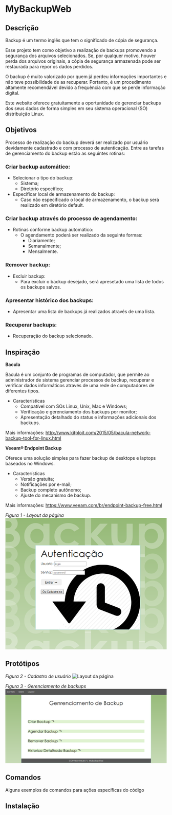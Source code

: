 # MyBackupWeb

## Descrição

Backup é um termo inglês que tem o significado de cópia de segurança.

Esse projeto tem como objetivo a realização de backups promovendo a segurança dos arquivos selecionados. Se, por qualquer motivo, houver perda dos arquivos originais, a cópia de segurança armazenada pode ser restaurada para repor os dados perdidos.  

O backup é muito valorizado por quem já perdeu informações importantes e não teve possibilidade de as recuperar. Portanto, é um procedimento altamente recomendável devido a frequência com que se perde informação digital.

Este website oferece gratuitamente a oportunidade de gerenciar backups dos seus dados de forma simples em seu sistema operacional (SO) distribuição Linux.

## Objetivos

Processo de realização do backup deverá ser realizado por usuário devidamente cadastrado e com processo de autenticação.
Entre as tarefas de gerenciamento do backup estão as seguintes rotinas:

 ### Criar backup automático:
  * Selecionar o tipo do backup: 
    * Sistema;
    * Diretório específico;
  * Especificar local de armazenamento do backup:
    * Caso não especificado o local de armazenamento, o backup será realizado em diretório default.

### Criar backup através do processo de agendamento:
 * Rotinas conforme backup automático:
   * O agendamento poderá ser realizado da seguinte formas:
     * Diariamente;
     * Semanalmente;
     * Mensalmente.

### Remover backup:
 * Excluir backup:
   * Para excluir o backup desejado, será apresetado uma lista de todos os backups salvos.

### Apresentar histórico dos backups:
 * Apresentar uma lista de backups já realizados através de uma lista.

### Recuperar backups:
 * Recuperação do backup selecionado.


## Inspiração

**Bacula**

Bacula é um conjunto de programas de computador, que permite ao administrador de sistema gerenciar processos de backup, recuperar e verificar dados informáticos através de uma rede de computadores de diferentes tipos.

* Características
  * Compatível com SOs Linux, Unix, Mac e Windows;
  * Verificação e gerenciamento dos backups por monitor;
  * Apresentação detalhado do status e informações adicionais dos backups.

Mais informações: http://www.kitploit.com/2015/05/bacula-network-backup-tool-for-linux.html


**Veeam® Endpoint Backup**

Oferece uma solução simples para fazer backup de desktops e laptops baseados no Windows.

* Características
  * Versão gratuita;
  * Notificações por e-mail;
  * Backup completo autônomo;
  * Ajuste do mecanismo de backup.

Mais informações: https://www.veeam.com/br/endpoint-backup-free.html

*Figura 1 - Layout da página*
![Layout da página](img/Inicio_Mybackupweb.PNG)

## Protótipos

*Figura 2 - Cadastro de usuário*
![Layout da página](img/Cadastro_Usuário.PNG)

*Figura 3 - Gerenciamento de backups*
![Layout da página](img/Mybackupweb.PNG)

## Comandos
Alguns exemplos de comandos para ações específicas do código


## Instalação
